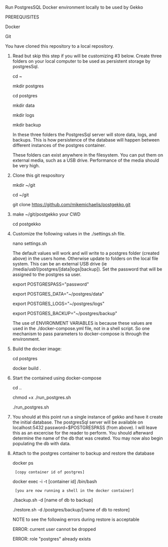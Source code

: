 Run PostgresSQL Docker environment locally to be used by Gekko

PREREQUISITES

Docker

Git

You have cloned this repository to a local repository.

1. Read but skip this step if you will be customizing #3 below.
    Create three folders on your local computer to be used as persistent storage by postgresSql.

    cd ~

    mkdir postgres

    cd postgres

    mkdir data

    mkdir logs

    mkdir backup

    In these three folders the PostgresSql server will store data, logs, and backups.  This is how persistence of the database will happen between different instances of the postgres container.

    These folders can exist anywhere in the filesystem.  You can put them on external media, such as a USB drive.  Performance of the media should be very high.

2. Clone this git respository

    mkdir ~/git

    cd ~/git

    git clone https://github.com/mikemichaelis/postgekko.git
    
3. make ~/git/postgekko your CWD

    cd postgekko

4. Customize the following values in the ./settings.sh file.

    nano settings.sh
    
    The default values will work and will write to a postgres folder (created above) in the users home.  Otherwise update to folders on the local file system.  This can be an external USB drive (ie /media/usb1/postgres/[data|logs|backup]).  Set the password that will be assigned to the postgres sa user.

    export POSTGRESPASS="password"

    export POSTGRES_DATA="~/postgres/data"  

    export POSTGRES_LOGS="~/postgres/logs"

    export POSTGRES_BACKUP="~/postgres/backup"

    The use of ENVIRONMENT VARIABLES is because these values are used in the ./docker-compose.yml file, not in a shell script.  So one mechanism to pass parameters to docker-compose is through the environment.

5. Build the docker image:

    cd postgres
    
    docker build .

6. Start the contained using docker-compose

    cd ..

    chmod +x ./run_postgres.sh

    ./run_postgres.sh
    
7. You should at this point run a single instance of gekko and have it create the initial database.  The postgresSql server will be available on localhost:5432 password=$POSTGRESPASS (from above).  I will leave this as an excercise for the reader to perform.  You should afterward determine the name of the db that was created.  You may now also begin populating the db with data.

8. Attach to the postgres container to backup and restore the database

    docker ps

        [copy container id of postgres]

    docker exec -i -t [container id] /bin/bash

        [you are now running a shell in the docker container]

    ./backup.sh -d [name of db to backup]

    ./restore.sh -d /postgres/backup/[name of db to restore]
    
     NOTE to see the following errors during restore is acceptable
     
     ERROR:  current user cannot be dropped

     ERROR:  role "postgres" already exists

    